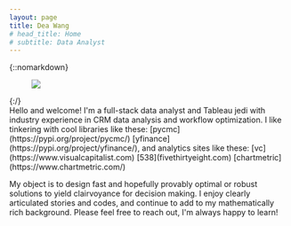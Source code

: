 ```yaml
---
layout: page
title: Dea Wang
# head_title: Home
# subtitle: Data Analyst
---
```


<div class="pretty-links">

{::nomarkdown} 
<figure class="site-profile">
    <img src="{{ site.baseurl }}/assets/img/profile.jpg">
</figure>
{:/}

<div class="lead lead-about">
Hello and welcome! I'm a full-stack data analyst and Tableau jedi with industry experience in CRM data analysis and workflow optimization. I like tinkering with cool libraries like these: [pycmc](https://pypi.org/project/pycmc/) [yfinance](https://pypi.org/project/yfinance/), and analytics sites like these: [vc](https://www.visualcapitalist.com) [538](fivethirtyeight.com) [chartmetric](https://www.chartmetric.com/)

My object is to design fast and hopefully provably optimal or robust solutions to yield clairvoyance for decision making. I enjoy clearly articulated stories and codes, and continue to add to my mathematically rich background. Please feel free to reach out, I'm always happy to learn!
</div>


</div>
